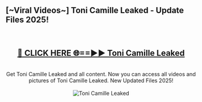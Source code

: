 <h2>[~Viral Videos~] Toni Camille Leaked - Update Files 2025!</h2>
<br>
<div align="center">
<h2><a href="https://betterlinks.top/A2PfLJ" rel="nofollow">🔴 CLICK HERE 🌐==►► Toni Camille Leaked</a></h2>
<br>
Get Toni Camille Leaked and all content. Now you can access all videos and pictures of Toni Camille Leaked. New Updated Files 2025!
<br>
<br>
<a href="https://betterlinks.top/A2PfLJ" rel="nofollow" data-target="animated-image.originalLink"><img src="https://i.ibb.co.com/WyWwxjT/player-gif2.gif" alt="Toni Camille Leaked" style="max-width: 100%; display: inline-block;" data-target="animated-image.originalImage"></a>
</div>
<br>
